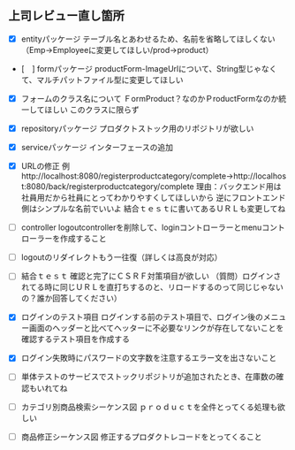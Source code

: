 ## 上司レビュー直し箇所
- [x] entityパッケージ
テーブル名とあわせるため、名前を省略してほしくない（Emp→Employeeに変更してほしい/prod→product）

- [　] formパッケージ
productForm-ImageUrlについて、String型じゃなくて、マルチパットファイル型に変更してほしい
- [x] フォームのクラス名について
ＦormProduct？なのかＰroductFormなのか統一してほしい
このクラスに限らず

- [x] repositoryパッケージ
プロダクトストック用のリポジトリが欲しい

- [x] serviceパッケージ
インターフェースの追加

- [x] URLの修正
例http://localhost:8080/registerproductcategory/complete→http://localhost:8080/back/registerproductcategory/complete
理由：バックエンド用は社員用だから社員にとってわかりやすくしてほしいから
逆にフロントエンド側はシンプルな名前でいいよ
結合ｔｅｓｔに書いてあるＵＲＬも変更してね

- [ ] controller
logoutcontrollerを削除して、loginコントローラーとmenuコントローラーを作成すること

- [ ] logoutのリダイレクトもう一往復（詳しくは高良が対応）

- [ ] 結合ｔｅｓｔ
確認と完了にＣＳＲＦ対策項目が欲しい
（質問）ログインされてる時に同じＵＲＬを直打ちするのと、リロードするのって同じじゃないの？誰か回答してください）

- [x] ログインのテスト項目
ログインする前のテスト項目で、ログイン後のメニュー画面のヘッダーと比べてヘッターに不必要なリンクが存在してないことを確認するテスト項目を作成する

- [x] ログイン失敗時にパスワードの文字数を注意するエラー文を出さないこと

- [ ] 単体テストのサービスでストックリポジトリが追加されたとき、在庫数の確認もいれてね　

- [ ] カテゴリ別商品検索シーケンス図
ｐｒｏｄｕｃｔを全件とってくる処理も欲しい

- [ ] 商品修正シーケンス図
修正するプロダクトレコードをとってくること 